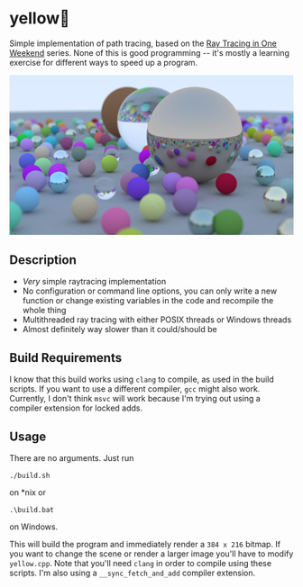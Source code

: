 # yellow🍂
Simple implementation of path tracing, based on the [Ray Tracing in One
Weekend](https://raytracing.github.io/) series. None of this is good
programming -- it's mostly a learning exercise for different ways to speed up a
program.

![preview image of spheres](/img/preview.bmp)

## Description
* *Very* simple raytracing implementation
* No configuration or command line options, you can only write a new function
  or change existing variables in the code and recompile the whole thing
* Multithreaded ray tracing with either POSIX threads or Windows threads
* Almost definitely way slower than it could/should be

## Build Requirements
I know that this build works using `clang` to compile, as used in the build
scripts. If you want to use a different compiler, `gcc` might also work.
Currently, I don't think `msvc` will work because I'm trying out using a
compiler extension for locked adds.

## Usage
There are no arguments. Just run
```
./build.sh
```
on \*nix or
```
.\build.bat
```
on Windows.

This will build the program and immediately render a `384 x 216` bitmap. If you
want to change the scene or render a larger image you'll have to modify
`yellow.cpp`. Note that you'll need `clang` in order to compile using these
scripts. I'm also using a `__sync_fetch_and_add` compiler extension.
